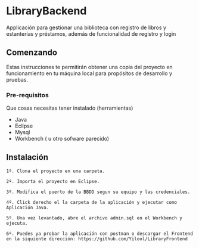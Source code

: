 # LibraryBackend

Applicación para gestionar una biblioteca con registro de libros y estanterías y préstamos, además de funcionalidad de registro y login

## Comenzando

Estas instrucciones te permitirán obtener una copia del proyecto en funcionamiento en tu máquina local para propósitos de desarrollo y pruebas.

### Pre-requisitos

Que cosas necesitas tener instalado (herramientas)

- Java
- Eclipse
- Mysql
- Workbench ( u otro sofware parecido)

## Instalación

    1º. Clona el proyecto en una carpeta.

    2º. Importa el proyecto en Eclipse.

    3º. Modifica el puerto de la BBDD segun su equipo y las credenciales.

    4º. Click derecho el la carpeta de la aplicación y ejecutar como Aplicación Java.

    5º. Una vez levantado, abre el archivo admin.sql en el Workbench y ejecuta.

    6º. Puedes ya probar la aplicación con postman o descargar el Frontend en la siquiente dirección: https://github.com/Yilool/LibraryFrontend
